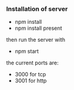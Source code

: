### Installation of server ###

* npm install 
* npm install present

then run the server with

* npm start

the current ports are:
 
* 3000 for tcp
* 3001 for http